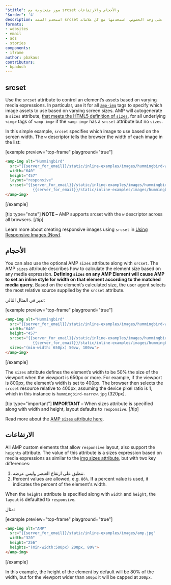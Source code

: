 ```yaml
---
"$title": صور متجاوبة مع srcset والأحجام والارتفاعات
"$order": '4'
description: استخدم السمة srcset للتحكم في أصول العنصر بناءً على تعبيرات الوسائط المختلفة. على وجه الخصوص، استخدمها مع كل علامات amp-img لتحديد ...
formats:
- websites
- email
- ads
- stories
components:
- iframe
author: pbakaus
contributors:
- bpaduch
---
```


## srcset

Use the `srcset` attribute to control an element’s assets based on varying media expressions. In particular, use it for all [`amp-img`](../../../../documentation/components/reference/amp-img.md) tags to specify which image assets to use based on varying screen sizes. AMP will autogenerate a `sizes` attribute, <a href="https://developer.mozilla.org/en-US/docs/Web/HTML/Element/img" data-md-type="link">that meets the HTML5 definition of `sizes`</a>, for all underlying `<img>` tags of `<amp-img>` if the `<amp-img>` has a `srcset` attribute but no `sizes`.

In this simple example, `srcset` specifies which image to use based on the screen width. The `w` descriptor tells the browser the width of each image in the list:

[example preview="top-frame" playground="true"]
```html
<amp-img alt="Hummingbird"
  src="{{server_for_email}}/static/inline-examples/images/hummingbird-wide.jpg"
  width="640"
  height="457"
  layout="responsive"
  srcset="{{server_for_email}}/static/inline-examples/images/hummingbird-wide.jpg 640w,
            {{server_for_email}}/static/inline-examples/images/hummingbird-narrow.jpg 320w">
</amp-img>
```
[/example]

[tip type="note"] **NOTE –**  AMP supports srcset with the `w` descriptor across all browsers. [/tip]

Learn more about creating responsive images using `srcset` in [Using Responsive Images (Now)](http://alistapart.com/article/using-responsive-images-now).

## الأحجام

You can also use the optional AMP `sizes` attribute along with `srcset`. The AMP `sizes` attribute describes how to calculate the element size based on any media expression. <strong data-md-type="raw_html">Defining `sizes` on any AMP Element will cause AMP to set an inline style for width on that element according to the matched media query.</strong> Based on the element’s calculated size, the user agent selects the most relative source supplied by the `srcset` attribute.

تدبر في المثال التالي:

[example preview="top-frame" playground="true"]
```html
<amp-img alt="Hummingbird"
  src="{{server_for_email}}/static/inline-examples/images/hummingbird-wide.jpg"
  width="640"
  height="457"
  srcset="{{server_for_email}}/static/inline-examples/images/hummingbird-wide.jpg 640w,
            {{server_for_email}}/static/inline-examples/images/hummingbird-narrow.jpg 320w"
  sizes="(min-width: 650px) 50vw, 100vw">
</amp-img>
```
[/example]

The `sizes` attribute defines the element’s width to be 50% the size of the viewport when the viewport is 650px or more. For example, if the viewport is 800px, the element’s width is set to 400px. The browser then selects the `srcset` resource relative to 400px, assuming the device pixel ratio is 1, which in this instance is `hummingbird-narrow.jpg` (320px).

[tip type="important"] **IMPORTANT –** When sizes attribute is specified along with width and height, layout defaults to `responsive`. [/tip]

Read more about the [AMP `sizes` attribute here](../../../../documentation/guides-and-tutorials/learn/common_attributes.md).

## الارتفاعات

All AMP custom elements that allow `responsive` layout, also support the `heights` attribute. The value of this attribute is a sizes expression based on media expressions as similar to the [img sizes attribute](https://developer.mozilla.org/en-US/docs/Web/HTML/Element/img), but with two key differences:

1. تنطبق على ارتفاع العنصر وليس عرضه.
2. Percent values are allowed, e.g. `86%`. If a percent value is used, it indicates the percent of the element's width.

When the `heights` attribute is specified along with `width` and `height`, the `layout` is defaulted to `responsive`.

مثال:

[example preview="top-frame" playground="true"]
```html
<amp-img alt="AMP"
  src="{{server_for_email}}/static/inline-examples/images/amp.jpg"
  width="320"
  height="256"
  heights="(min-width:500px) 200px, 80%">
</amp-img>
```
[/example]

In this example, the height of the element by default will be 80% of the width, but for the viewport wider than `500px` it will be capped at `200px`.
